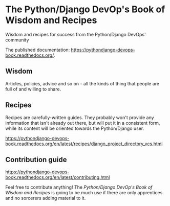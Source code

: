 The Python/Django DevOp's Book of Wisdom and Recipes
====================================================

Wisdom and recipes for success from the Python/Django DevOps' community
                        
The published documentation:
<https://pythondjango-devops-book.readthedocs.org/>.

Wisdom
------

Articles, policies, advice and so on - all the kinds of thing that people are full of and willing to share.

Recipes
-------

Recipes are carefully-written guides. They probably won't provide any
information that isn't already out there, but will put it in a consistent
form, while its content will be oriented towards the Python/Django user.

<https://pythondjango-devops-book.readthedocs.org/en/latest/recipes/django_project_directory_vcs.html>

Contribution guide
------------------

<https://pythondjango-devops-book.readthedocs.org/en/latest/contributing.html>

Feel free to contribute anything! The *Python/Django DevOp's Book of Wisdom
and Recipes* is going to be much use if there are only apprentices and no
sorcerers adding material to it.
